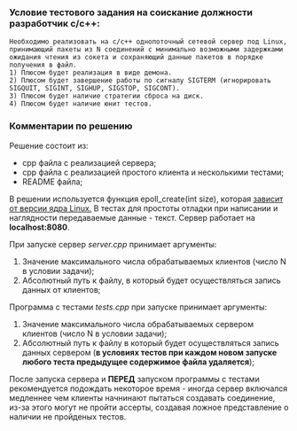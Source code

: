 ### Условие тестового задания на соискание должности разработчик с/с++:
```
Необходимо реализовать на c/c++ однопоточный сетевой сервер под Linux, 
принимающий пакеты из N соединений с минимально возможными задержками 
ожидания чтения из сокета и сохраняющий данные пакетов в порядке получения в файл.
1) Плюсом будет реализация в виде демона.
2) Плюсом будет завершение работы по сигналу SIGTERM (игнорировать SIGQUIT, SIGINT, SIGHUP, SIGSTOP, SIGCONT).
3) Плюсом будет наличие стратегии сброса на диск.
4) Плюсом будет наличие юнит тестов.
```

### Комментарии по решению
Решение состоит из:
- cpp файла с реализацией сервера;
- cpp файла с реализацией простого клиента и несколькими тестами;
- README файла;

В решении используется функция epoll_create(int size), которая [зависит от версии ядра Linux.](https://man7.org/linux/man-pages/man2/epoll_create.2.html)
В тестах для простоты отладки при написании и наглядности передаваемые данные - текст.
Сервер работает на **localhost:8080**.

При запуске сервер _server.cpp_ принимает аргументы: 
1) Значение максимального числа обрабатываемых клиентов (число N в условии задачи); 
2) Абсолютный путь к файлу, в который будет осуществляться запись данных от клиентов;

Программа с тестами _tests.cpp_ при запуске принимает аргументы:
1) Значение максимального числа обрабатываемых сервером клиентов (число N в условии задачи);
2) Абсолютный путь к файлу в который будет осуществляться запись данных сервером (__в условиях тестов при каждом новом запуске любого теста предыдущее содержимое файла удаляется__);

После запуска сервера и **ПЕРЕД** запуском программы с тестами рекомендуется подождать некоторое время - иногда сервер включался медленнее чем клиенты начнинают пытаться создавать соединение, из-за этого могут не пройти ассерты, создавая ложное представление о наличии не пройденых тестов.
